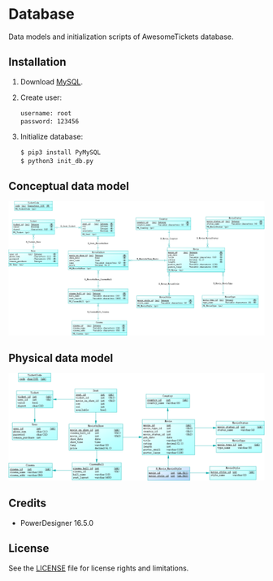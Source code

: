 # Database

Data models and initialization scripts of AwesomeTickets database.

## Installation

1. Download [MySQL](https://dev.mysql.com/downloads/mysql/).

2. Create user:

    ```
    username: root
    password: 123456
    ```

3. Initialize database:

    ```sh
    $ pip3 install PyMySQL
    $ python3 init_db.py
    ```

## Conceptual data model

![](https://raw.githubusercontent.com/AwesomeTickets/Database/master/img/model/conceptual_data_model.png)

## Physical data model

![](https://raw.githubusercontent.com/AwesomeTickets/Database/master/img/model/physical_data_model.png)

## Credits

- PowerDesigner 16.5.0

## License

See the [LICENSE](./LICENSE) file for license rights and limitations.